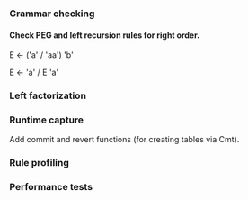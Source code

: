 ### Grammar checking
#### Check PEG and left recursion rules for right order.

E <- ('a' / 'aa') 'b'

E <- 'a' / E 'a'

### Left factorization

### Runtime capture
Add commit and revert functions (for creating tables via Cmt).

### Rule profiling

### Performance tests


